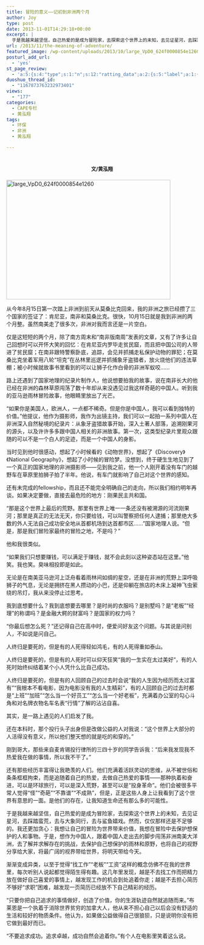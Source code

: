 ```yaml
---
title: 冒险的意义——记初到非洲两个月
author: Joy
type: post
date: 2013-11-01T14:29:18+00:00
excerpt: |
  于是我越来越坚信，自己热爱的是成为冒险家，去探索这个世界上的未知，去见证星河，去踩踏蛮荒，去与大象同行，去与鲨鱼嬉戏。然而，仅仅那样还是不足够的。我还更加贪心：我想让自己的冒险为世界带来价值，我想在冒险中去保护想保护的人和事物。于是，想作为中国人，跟着中国人走出去的脚步闯荡非洲南美大洋洲，去了解并求解存在的挑战，去保护自己想保护的雨林和原野，也将自己的视野分享给大家，将最广阔的视界带给世界，将明天带给今天。
url: /2013/11/the-meaning-of-adventure/
featured_image: /wp-content/uploads/2013/10/large_VpD0_624f0000854e1260.jpg
posturl_add_url:
  - 'yes'
st_page_review:
  - 'a:5:{s:4:"type";s:1:"n";s:12:"ratting_data";a:2:{s:5:"label";a:1:{i:0;s:0:"";}s:5:"score";a:1:{i:0;s:1:"0";}}s:7:"postion";s:2:"tl";s:5:"title";s:0:"";s:11:"score_label";s:0:"";}'
duoshuo_thread_id:
  - "1167873763232973401"
views:
  - "177"
categories:
  - CAPE专栏
  - 黄泓翔
tags:
  - 环保
  - 非洲
  - 黄泓翔

---
```

<h1 align="center">
  <span style="font-size: 13px; line-height: 19px;">文/黄泓翔</span>
</h1>

[<img class="wp-image-7788 alignnone" alt="large_VpD0_624f0000854e1260" src="http://hicape.com/wp-content/uploads/2013/10/large_VpD0_624f0000854e1260.jpg" width="432" height="314" srcset="http://hicape.com/wp-content/uploads/2013/10/large_VpD0_624f0000854e1260.jpg 720w, http://hicape.com/wp-content/uploads/2013/10/large_VpD0_624f0000854e1260-300x217.jpg 300w" sizes="(max-width: 432px) 100vw, 432px" />][1]

从今年8月15日第一次踏上非洲到前天从莫桑比克回来，<wbr />我的非洲之旅已经攒了三个国家的签证了：肯尼亚，<wbr />南非和莫桑比克。很快，10月15日就是我到非洲的两个月整。<wbr />虽然南美走了很多次，非洲对我而言还是一片空白。

仅是这短短的两个月，除了南方周末和“南非版南周”发表的文章，<wbr />又有了许多让自己回想时可以开怀大笑的回忆：<wbr />在肯尼亚内罗毕走贫民窟，而且把中国公司的人带进了贫民窟；<wbr />在南非跟特警察卧底，追踪，会见并抓捕走私保护动物的罪犯；<wbr />在莫桑比克坐着军用八轮“坦克”在丛林里巡逻并抓捕象牙盗猎者，<wbr />放火烧他们的违法草棚；<wbr />被小时候就故事书里看到的可以让狮子化作白骨的非洲军蚁咬&#8230;<wbr />&#8230;

路上还遇到了国家地理的纪录片制作人，他说想要拍我的故事，<wbr />说在南非长大的他已经在非洲的森林草原闯荡了数十年却从来没遇见<wbr />过我这样奇葩的中国人。听到我的亚马逊雨林冒险故事，<wbr />他眼睛里放出了光芒。

“如果你是美国人，欧洲人，一点都不稀奇。但是你是中国人，<wbr />我可以看到独特的价值。”他提议，他作为摄影师，<wbr />我作为出镜主持，<wbr />我们可以一起拍一系列中国人在非洲深入自然秘境的纪录片：<wbr />从象牙盗猎故事开始，深入土著人部落，追溯刚果河的源头，<wbr />以及许许多多跟中国人相关的非洲故事。第一次，<wbr />这类型纪录片里观众跟随的可以不是一个白人的足迹，<wbr />而是一个中国人的身影。

当时见到他时很感动，想起了小时候看的《动物世界》，想起了《Discovery》《National Geography》，想起了小时候的冒险梦。没想到，<wbr />终于硬生生地见到了一个真正的国家地理的非洲摄影师——<wbr />见到我之前，<wbr />他一个人刚开着没有车门的越野车在草原里拍狮子拍了半年。他说，<wbr />有车门就影响了自己对这个世界的感知。

还有未完成的fellowship，<wbr />而且还不能完全明确自己的走向，所以我们相约明年再谈。<wbr />如果决定要做，直接去最危险的地方：刚果民主共和国。

“那是这个世界上最后的荒野。<wbr />那里有世界上唯一一条还没有被溯源的河流刚果河；<wbr />那里是真正的无法无天，你只要给钱，可以叫警察把任何人逮捕；<wbr />那里绝大多数的外人无法自己成功安全地从首都机场到达首都市区.<wbr />&#8230;..”国家地理人说。“但是，<wbr />那是我们冒险家最终的冒险之地，不是吗？”

他和我很类似。

“如果我们只想要赚钱，可以满足于赚钱，<wbr />就不会此刻以这种姿态站在这里。”他笑。我也笑。<wbr />臭味相投即是如此。

无论是在南美亚马逊河上泛舟看着雨林间如绸的星空，<wbr />还是在非洲的荒野上深呼吸狮子的气息，<wbr />无论是拥挤在黑人攒动的小巴，<wbr />还是仰躺在旅店的木床上凝神飞虫萦绕的吊灯，<wbr />我从来没停止过思考。

我到底想要什么？我到底想要去哪里？是时尚的衣服吗？是别墅吗？<wbr />是“老板”“经理”的称谓吗？是金融大鳄的财富吗？<wbr />是国家的权力吗？

“你最后想怎么死？”还记得自己在高中时，便爱问好友这个问题。<wbr />与其说是问别人，不如说是问自己。

人终归是要死的，但是有的人死得轻如鸿毛，有的人死得重如泰山。

人终归是要死的，但是有的人死时可以仰天狂笑“<wbr />我的一生实在太过美好”，<wbr />有的人死时始终纠结着某个小人凭什么比自己成功。

人终归是要死的，但是有的人回顾自己的过去时会说“<wbr />我的人生因为经历而太过富有”“我根本不看电影，<wbr />因为电影没有我的人生精彩”，有的人回顾自己的过去时都是“<wbr />上班”“加班”“怎么当一个好员工”“怎么当一个好老板”，<wbr />充满着办公室的勾心斗角和对名牌衣物名车名表“行情”<wbr />了解的沾沾自喜。

其实，是一路上遇见的人们启发了我。

还在本科时，那个投行头子出身但是改做公益的人对我说：“<wbr />这个世界上大部分的人活得没有意义，<wbr />所以他们整天想的就是吃的和穿的。”

刚到哥大，那些来自麦肯锡投行律所的三四十岁的同学告诉我：“<wbr />后来我发现我不热爱我在做的事情，所以我不干了。”

还有那些经历丰富得让我艳羡的人们。他们充满着活跃灵动的思维，<wbr />从不被世俗和条条框框拘束，而是追随着自己的热爱，<wbr />去做自己热爱的事情——那种执着和奋进，可以是环球旅行，<wbr />可以是深入荒野，甚至可以是“投身革命”。<wbr />他们会被很多平常人觉得“怪”“奇葩”“不靠谱”“不成熟”，<wbr />但是，正是这些人身上让我看到了这个世界有意思的一面。<wbr />是他们的存在，让我知道生命还有那么多的可能性。

于是我越来越坚信，自己热爱的是成为冒险家，<wbr />去探索这个世界上的未知，去见证星河，去踩踏蛮荒，<wbr />去与大象同行，去与鲨鱼嬉戏。然而，仅仅那样还是不足够的。<wbr />我还更加贪心：我想让自己的冒险为世界带来价值，<wbr />我想在冒险中去保护想保护的人和事物。于是，想作为中国人，<wbr />跟着中国人走出去的脚步闯荡非洲南美大洋洲，<wbr />去了解并求解存在的挑战，去保护自己想保护的雨林和原野，<wbr />也将自己的视野分享给大家，将最广阔的视界带给世界，<wbr />将明天带给今天。

渐渐变成异类，以至于觉得“找工作”“老板”“工资”<wbr />这样的概念仿佛不在我的世界里，<wbr />每次听别人说起都觉得陌生得有趣。这几年里发现，<wbr />越是不去找工作而把精力放在做好自己喜爱的事情上，<wbr />越发现工作的机会到处追着你走；越是不去担心简历不够好“求职”<wbr />困难，越发现一页简历已经放不下自己精彩的经历。

“只要你把自己追求的事情做好，创造了价值，<wbr />你的生涯轨迹自然就追随而来。”<wbr />布莱恩是一个执着于消除世界贫穷的加拿大人，<wbr />他从来不担心自己以后会没有舒适的生活和较好的物质条件。<wbr />他认为，如果做公益做得自己很狼狈，<wbr />只是说明你没有把它做到最好而已。

“不要追求成功。追求卓越，成功自然会追着你。”<wbr />有个人在电影里笑着这么说。

 [1]: http://hicape.com/wp-content/uploads/2013/10/large_VpD0_624f0000854e1260.jpg